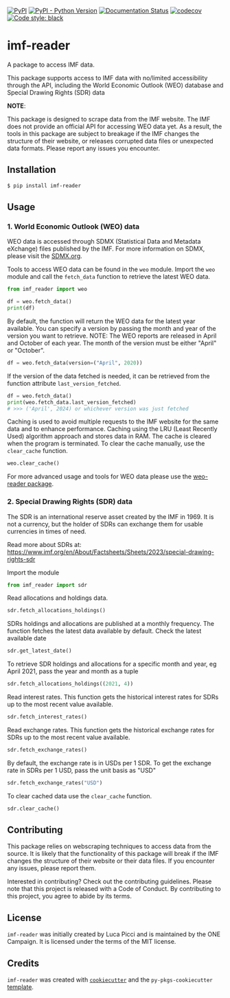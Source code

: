 [![PyPI](https://img.shields.io/pypi/v/imf-reader.svg)](https://pypi.org/project/imf-reader/)
[![PyPI - Python Version](https://img.shields.io/pypi/pyversions/imf_reader.svg)](https://pypi.org/project/imf_reader/)
[![Documentation Status](https://readthedocs.org/projects/imf-reader/badge/?version=latest)](https://imf-reader.readthedocs.io/en/latest/?badge=latest)
[![codecov](https://codecov.io/gh/ONEcampaign/imf-reader/branch/main/graph/badge.svg?token=YN8S1719NH)](https://codecov.io/gh/ONEcampaign/imf-reader)
[![Code style: black](https://img.shields.io/badge/code%20style-black-000000.svg)](https://github.com/psf/black)


# imf-reader

A package to access IMF data. 

This package supports access to IMF data with no/limited accessibility through the API,
including the World Economic Outlook (WEO) database and Special Drawing Rights (SDR) data

__NOTE__:

This package is designed to scrape data from the IMF website. 
The IMF does not provide an official API for accessing WEO data yet. As a result, 
the tools in this package are subject to breakage if the IMF changes the structure of their website,
or releases corrupted data files or unexpected data formats. Please report any issues you encounter.

## Installation

```bash
$ pip install imf-reader
```

## Usage

### 1. World Economic Outlook (WEO) data

WEO data is accessed through SDMX (Statistical Data and Metadata eXchange) files published by the IMF.
For more information on SDMX, please visit the [SDMX.org](https://sdmx.org/).

Tools to access WEO data can be found in the `weo` module.
Import the `weo` module and call the `fetch_data` function to retrieve the latest WEO data.

```python
from imf_reader import weo

df = weo.fetch_data()
print(df)

```

By default, the function will return the WEO data for the latest year available.
You can specify a version by passing the month and year of the version you want to retrieve.
NOTE: The WEO reports are released in April and October of each year. The month of the version must 
be either "April" or "October".

```python
df = weo.fetch_data(version=("April", 2020))
```

If the version of the data fetched is needed, it can be 
retrieved from the function attribute `last_version_fetched`.

```python
df = weo.fetch_data()
print(weo.fetch_data.last_version_fetched)
# >>> ('April', 2024) or whichever version was just fetched
```


Caching is used to avoid multiple requests to the IMF website for the same data and to enhance performance. 
Caching using the LRU (Least Recently Used) algorithm approach and stores data in RAM. The cache is cleared when the program is terminated.
To clear the cache manually, use the `clear_cache` function.

```python
weo.clear_cache()
```


For more advanced usage and tools for WEO data please use the [weo-reader package](https://github.com/epogrebnyak/weo-reader).


### 2. Special Drawing Rights (SDR) data

The SDR is an international reserve asset created by the IMF in 1969.
It is not a currency, but the holder of SDRs can exchange them for usable currencies in times of need.

Read more about SDRs at: https://www.imf.org/en/About/Factsheets/Sheets/2023/special-drawing-rights-sdr


Import the module

```python
from imf_reader import sdr
```

Read allocations and holdings data.

```python
sdr.fetch_allocations_holdings()
```
SDRs holdings and allocations are published at a monthly frequency. The function fetches the latest data available by
default. Check the latest available date

```python
sdr.get_latest_date()
```

To retrieve SDR holdings and allocations for a specific month and year, eg April 2021, pass the year and month as a tuple

```python
sdr.fetch_allocations_holdings((2021, 4))
```

Read interest rates. This function gets the historical interest rates for SDRs up to the most recent value available.

```python
sdr.fetch_interest_rates()
```

Read exchange rates. This function gets the historical exchange rates for SDRs up to the most recent value available.

```python
sdr.fetch_exchange_rates()
```
By default, the exchange rate is in USDs per 1 SDR. To get the exchange rate in SDRs per 1 USD, pass the unit basis as "USD"

```python
sdr.fetch_exchange_rates("USD")
```

To clear cached data use the `clear_cache` function.

```python
sdr.clear_cache()
```


## Contributing

This package relies on webscraping techniques to access data from the source. It is likely
that the functionality of this package will break if the IMF changes the structure of their website
or their data files. If you encounter any issues, please report them.

Interested in contributing? Check out the contributing guidelines. Please note that this project is released with a Code of Conduct. By contributing to this project, you agree to abide by its terms.

## License

`imf-reader` was initially created by Luca Picci and is maintained by the ONE Campaign. It is licensed under the terms of the MIT license.

## Credits

`imf-reader` was created with [`cookiecutter`](https://cookiecutter.readthedocs.io/en/latest/) and the `py-pkgs-cookiecutter` [template](https://github.com/py-pkgs/py-pkgs-cookiecutter).
